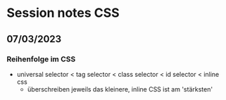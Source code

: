 # Session notes CSS

## 07/03/2023

### Reihenfolge im CSS

- universal selector < tag selector < class selector < id selector < inline css
  - überschreiben jeweils das kleinere, inline CSS ist am 'stärksten'
